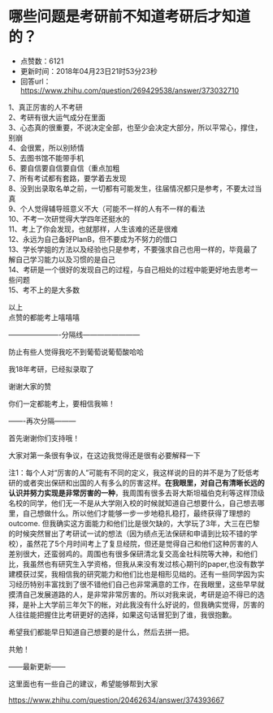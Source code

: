 # 哪些问题是考研前不知道考研后才知道的？
- 点赞数：6121
- 更新时间：2018年04月23日21时53分23秒
- 回答url：https://www.zhihu.com/question/269429538/answer/373032710
<body>
 <p data-pid="dG9WNgNZ">1、真正厉害的人不考研<br>
  2、考研有很大运气成分在里面<br>
  3、心态真的很重要，不说决定全部，也至少会决定大部分，所以平常心，撑住，别崩<br>
  4、会很累，所以别矫情<br>
  5、去图书馆不能带手机<br>
  6、要自信要自信要自信（重点加粗<br>
  7、所有考试都有套路，要学着去发现<br>
  8、没到出录取名单之前，一切都有可能发生，往届情况都只是参考，不要太过当真<br>
  9、个人觉得辅导班意义不大（可能不一样的人有不一样的看法<br>
  10、不考一次研觉得大学四年还挺水的<br>
  11、考上了你会发现，也就那样，人生该难的还是很难<br>
  12、永远为自己备好PlanB，但不要成为不努力的借口<br>
  13、学长学姐的方法以及经验也只是参考，不要强求自己也用一样的，毕竟最了解自己学习能力以及习惯的是自己<br>
  14、考研是一个很好的发现自己的过程，与自己相处的过程中能更好地去思考一些问题<br>
  15、考不上的是大多数</p>
 <p data-pid="m8_h9Lzp">以上 <br>
  点赞的都能考上嘻嘻嘻</p>
 <p data-pid="Yo42s6eH">———————-分隔线————————</p>
 <p data-pid="97XlcxEW">防止有些人觉得我吃不到葡萄说葡萄酸哈哈</p>
 <p data-pid="440ftiiP">我18年考研，已经拟录取了</p>
 <p data-pid="Sqg3BDIP">谢谢大家的赞</p>
 <p data-pid="RJv4PI3b">你们一定都能考上，要相信我嘛！</p>
 <p data-pid="IWPfjigp">——-再次分隔———</p>
 <p data-pid="iDQcxyed">首先谢谢你们支持哦！</p>
 <p data-pid="wiolO3yY">大家对第一条很有争议，在这边我觉得还是很有必要解释一下</p>
 <p data-pid="JkELODHr">注1：每个人对“厉害的人”可能有不同的定义，我这样说的目的并不是为了贬低考研的或者突出保研和出国的人有多么的厉害这样。<b>在我眼里，对自己有清晰长远的认识并努力实现是非常厉害的一种</b>，我周围有很多去哥大斯坦福伯克利等这样顶级名校的同学，他们无一不是从大学刚入校的时候就知道自己想要什么，自己想去哪里，自己想做什么。所以他们才能够一步一步地稳扎稳打，最终获得了理想的outcome. 但我确实这方面能力和他们比是很欠缺的，大学玩了3年，大三在巴黎的时候突然冒出了考研试一试的想法（因为绩点无法保研和申请到比较不错的学校），虽然花了5个月时间考上了复旦经院，但还是觉得自己和他们这种厉害的人差别很大，还蛮弱鸡的。周围也有很多保研清北复交高金社科院等大神，和他们比，我虽然也有研究生入学资格，但我从来没有发过核心期刊的paper,也没有数学建模获过奖，我相信我的研究能力和他们比也是相形见绌的。还有一些同学因为实习经历特别丰富找到了很不错他们自己也非常满意的工作，在我眼里，这些早早就摸清自己发展道路的人，是非常非常厉害的。所以对我来说，考研是迫不得已的选择，是补上大学前三年欠下的帐，对此我没有什么好说的，但我确实觉得，厉害的人往往能把握住比考研更好的选择，如果这句话冒犯到了谁，我很抱歉。</p>
 <p data-pid="uW0TZOO0">希望我们都能早日知道自己想要的是什么，然后去拼一把。</p>
 <p data-pid="ukua6mLJ">共勉！</p>
 <p data-pid="BTmJRb9z">——最新更新——</p>
 <p data-pid="0eE1byEO">这里面也有一些自己的建议，希望能够帮到大家</p>
 <p data-pid="Doonlbg_"><a href="https://www.zhihu.com/question/20462634/answer/374393667" class="internal"><span class="invisible">https://www.</span><span class="visible">zhihu.com/question/2046</span><span class="invisible">2634/answer/374393667</span><span class="ellipsis"></span></a></p>
</body>